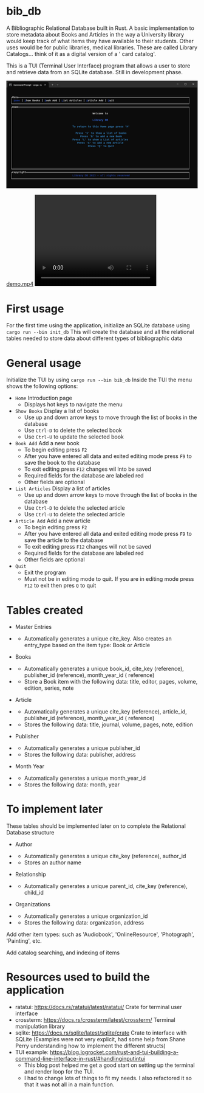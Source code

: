 # bib_db

A Bibliographic Relational Database built in Rust. A basic implementation to store metadata about Books and Articles in
the way a University library would keep track of what items they have available to their students. Other uses would be
for public libraries, medical libraries. These are called Library Catalogs... think of it as a digital version of a '
card catalog'.

This is a TUI (Terminal User Interface) program that allows a user to store and retrieve data from an SQLite database.
Still in development phase.

![img.png](img.png)

[demo.mp4](demo.mp4)
<video width="320" height="240" controls>
  <source src="demo.mp4" type="video/mp4">
  Your browser does not support the video tag.
</video>

# First usage

For the first time using the application, initialize an SQLite database using `cargo run --bin init_db`
This will create the database and all the relational tables needed to store data about different types of bibliographic
data

# General usage

Initialize the TUI by using `cargo run --bin bib_db`
Inside the TUI the menu shows the following options:

- `Home` Introduction page
    - Displays hot keys to navigate the menu
- `Show Books` Display a list of books
    - Use up and down arrow keys to move through the list of books in the database
    - Use `Ctrl-D` to delete the selected book
    - Use `Ctrl-U` to update the selected book
- `Book Add` Add a new book
    - To begin editing press `F2`
    - After you have entered all data and exited editing mode press `F9` to save the book to the database
    - To exit editing press `F12` changes wil lnto be saved
    - Required fields for the database are labeled red
    - Other fields are optional
- `List Articles` Display a list of articles
    - Use up and down arrow keys to move through the list of books in the database
    - Use `Ctrl-D` to delete the selected article
    - Use `Ctrl-U` to delete the selected article
- `Article Add` Add a new article
    - To begin editing press `F2`
    - After you have entered all data and exited editing mode press `F9` to save the article to the database
    - To exit editing press `F12` changes will not be saved
    - Required fields for the database are labeled red
    - Other fields are optional
- `Quit`
    - Exit the program
    - Must not be in editing mode to quit. If you are in editing mode press `F12` to exit then pres `Q` to quit

# Tables created

- Master Entries
-
    - Automatically generates a unique cite_key. Also creates an entry_type based on the item type: Book or Article

- Books
-
    - Automatically generates a unique book_id, cite_key (reference), publisher_id (reference), month_year_id (
      reference)
-
    - Store a Book item with the following data: title, editor, pages, volume, edition, series, note

- Article
-
    - Automatically generates a unique cite_key (reference), article_id, publisher_id (reference), month_year_id (
      reference)
-
    - Stores the following data: title, journal, volume, pages, note, edition

- Publisher
-
    - Automatically generates a unique publisher_id
-
    - Stores the following data: publisher, address

- Month Year
-
    - Automatically generates a unique month_year_id
-
    - Stores the following data: month, year

# To implement later

These tables should be implemented later on to complete the Relational Database structure

- Author
-
    - Automatically generates a unique cite_key (reference), author_id
-
    - Stores an author name

- Relationship
-
    - Automatically generates a unique parent_id, cite_key (reference), child_id

- Organizations
-
    - Automatically generates a unique organization_id
-
    - Stores the following data: organization, address

Add other item types: such as 'Audiobook', 'OnlineResource', 'Photograph', 'Painting', etc.

Add catalog searching, and indexing of items

# Resources used to build the application

- ratatui: https://docs.rs/ratatui/latest/ratatui/ Crate for terminal user interface
- crossterm: https://docs.rs/crossterm/latest/crossterm/ Terminal manipulation library
- sqlite: https://docs.rs/sqlite/latest/sqlite/crate Crate to interface with SQLite (Examples were not very explicit,
  had some help from Shane Perry understanding how to implement the different structs)
- TUI example: https://blog.logrocket.com/rust-and-tui-building-a-command-line-interface-in-rust/#handlinginputintui
    - This blog post helped me get a good start on setting up the terminal and render loop for the TUI.
    - I had to change lots of things to fit my needs. I also refactored it so that it was not all in a main function.
